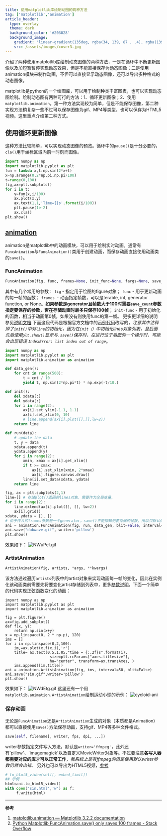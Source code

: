 ```yaml
---
title: 使用matplotlib库绘制动图的两种方法
tag: ['matplotlib','animation']
article_header:
  type: overlay
  theme: dark
  background_color: '#203028'
  background_image:
    gradient: 'linear-gradient(135deg, rgba(34, 139, 87 , .4), rgba(139, 34, 139, .4))'
    src: /assets/images/cover3.jpg
---
```


介绍了两种使用matplotlib库绘制动态图像的两种方法，一是在循环中不断更新图像以及加短暂暂停实现动态效果，但是不能直接保存为动态图像；二是使用animation模块来制作动画，不但可以直接显示动态图像，还可以导出多种格式的动态图像。

<!--more-->

matplotlib是python的一个绘图库，可以用于绘制种类丰富图表，也可以实现动态图绘制。绘制动态图有两种可行的方法：1、循环更新图像；2、使用`matplotlib.animation`。第一种方法实现较为简单，但是不能保存图像，第二种实现方法稍复杂一些不过可以保存图像为gif、MP4等类型，也可以保存为HTML5视频。这里重点介绍第二种方式。
## 使用循环更新图像
这种方法比较简单，可以实现动态图像的预览。循环中的`pause()`是十分必要的，`cla()`用于坐标区域内前一时刻而图像。
```python
import numpy as np
import matplotlib.pyplot as plt
fun = lambda x,t:np.sin(2*x+t)
x=np.arange(0,2*np.pi,np.pi/100)
t=range(0,100)
fig,ax=plt.subplots()
for i in t:
    y=fun(x,i/100)
    ax.plot(x,y)
    ax.text(1,1,'Time={}s'.format(i/100))
    plt.pause(1e-2)
    ax.cla()
plt.show()
```
## [animation](https://matplotlib.org/api/animation_api.html)
animation是matplotlib中的动画模块，可以用于绘制实时动画。通常有`FuncAnimation`与`FuncAnimation()`类用于创建动画，而保存动画直接使用动画类的`save()`。
### FuncAnimation

```python
FuncAnimation(fig, func, frames=None, init_func=None, fargs=None, save_count=None, *, cache_frame_data=True, **kwargs)
```
其中有几个常用的参数：
`fig` - 指定用于绘图的figure对象；
`func` - 用于更新动画的每一帧的函数；
`frames `- 动画指定帧数，可以是terable, int, generator function, or None。**如果参数是generator且帧数大于100时需要`save_count`参数指定要保存的参数，否在存储动画时最多只保存100帧**；
`init-func` - 用于初始化的函数，相当于动画第0帧，如果没有则使用func的第一帧。
更多更详细的说明参见[说明文档](https://matplotlib.org/api/_as_gen/matplotlib.animation.FuncAnimation.html#matplotlib.animation.FuncAnimation)
下面这段代码是根据官方文档中的[示例代码](https://matplotlib.org/gallery/animation/animate_decay.html)改写的，*注意其中注释掉了`init()`中对`line`的初始化，因为在`init（）`中初始化lines对象列表，且后面先后使用`plt.show()`显示与`.save()`保存时，在进行位于后面的一个操作时，可能会出现错误 `IndexError: list index out of range`*。

```python
import numpy as np
import matplotlib.pyplot as plt
import matplotlib.animation as animation

def data_gen():
    for cnt in range(500):
        t = cnt / 10
        yield t, np.sin(2*np.pi*t) * np.exp(-t/10.)

def init():
    del xdata[:]
    del ydata[:]
    for i in range(2):
        ax[i].set_ylim(-1.1, 1.1)
        ax[i].set_xlim(0, 10)
        # line.append(ax[i].plot([],[],lw=2))
    return line

def run(data):
    # update the data
    t, y = data
    xdata.append(t)
    ydata.append(y)
    for i in range(2):
        xmin, xmax = ax[i].get_xlim()
        if t >= xmax:
            ax[i].set_xlim(xmin, 2*xmax)
            ax[i].figure.canvas.draw()
        line[i].set_data(xdata, ydata)
    return line

fig, ax = plt.subplots(2,1)
line=[] # 存储plot()返回的lines对象，需要作为全局变量，
for i in range(2):
    line.extend(ax[i].plot([], [], lw=2))
    ax[i].grid()
xdata, ydata = [], []
# 由于传入的frames参数是一个generator，save()不能探知到要存储的帧数，所以只默认保存100帧，通过save_count参数来指定正确的保存帧数。
ani = animation.FuncAnimation(fig, run, data_gen, blit=False, interval=10,repeat=False, init_func=init,save_count=500)
ani.save("dubwave.gif", writer='pillow')
plt.show()
```
效果如下：
![NWuPeI.gif](https://s1.ax1x.com/2020/06/29/NWuPeI.gif)

### ArtistAnimation

```python
ArtistAnimation(fig, artists, *args, **kwargs)
```
该方法通过遍历`artists`列表中的artist对象来实现动画每一帧的变化，因此在实例化该动画类前需要先将要变化artist存储到列表中，更多[参数说明](https://matplotlib.org/api/_as_gen/matplotlib.animation.ArtistAnimation.html)，下面一个简单的代码实现正弦函数变化的动画：
```pyton
import numpy as np
import matplotlib.pyplot as plt
import matplotlib.animation as animation

fig = plt.figure()
ax=fig.add_subplot()
def f(x, y):
    return np.sin(x+y)
x = np.linspace(0, 2 * np.pi, 120)
ims = []
for i in np.linspace(0,2,100):
    im,=ax.plot(x,f(x,i),'r')
    title= ax.text(0.5,1.05,"time = {:.2f}s".format(i), 
                    size=plt.rcParams["axes.titlesize"],
                    ha="center", transform=ax.transAxes, )
    ims.append([im,title])
ani = animation.ArtistAnimation(fig, ims, interval=50, blit=False)
ani.save("sin.gif",writer='pillow')
plt.show()
```
效果如下：
![NWdEtg.gif](https://s1.ax1x.com/2020/06/29/NWdEtg.gif)
这里还有一个用`matplotlib.animation.ArtistAnimation`绘制运动小球的示例：
![cycloid-ani](https://3.bp.blogspot.com/-exer6ktXuB8/Wj2ZVdsf1xI/AAAAAAAAJ6I/r2vH0ESt2mMlY6LrhNl4hMzWVF9I715SACLcBGAs/s400/cycloid_ArtistAnimation.gif)

### 保存动画
无论是`FuncAnimation`还是`ArtistAnimation`生成的对象（本质都是Animation）都可以直接使用`save()`方法保存动画，支持gif、MP4等多种文件格式。
```python
save(self, filename[, writer, fps, dpi, ...])
```
writer参数指定文件写入方法，默认是`writer='ffmpeg'`，此外还有'pillow'、'imagemagick'以及自定义MovieWriter对象等。不过要注意**各写入器都需要对应的库才可以正常工作**，*我系统上是有ffmpeg的但是使用默认writer参数仍然会出错。*
另外也可以导出为HTML5视频，[参考](https://matplotlib.org/api/_as_gen/matplotlib.animation.Animation.html#matplotlib.animation.Animation.to_html5_video)

```python
# to_html5_video(self[, embed_limit])
## 示例
html=ani.to_html5_video()
with open('sin.html','w') as f:
     f.write(html)
```
---

**参考**
1. [matplotlib.animation — Matplotlib 3.2.2 documentation](https://matplotlib.org/api/animation_api.html)  
2. [Python Matplotlib FuncAnimation.save() only saves 100 frames - Stack Overflow](https://stackoverflow.com/questions/38980794/python-matplotlib-funcanimation-save-only-saves-100-frames)
